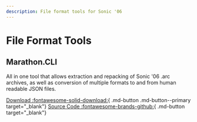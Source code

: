 ```yaml
---
description: File format tools for Sonic '06
---
```

# File Format Tools

## Marathon.CLI
All in one tool that allows extraction and repacking of Sonic '06 .arc archives, as well as conversion of multiple formats to and from human readable JSON files.

[Download :fontawesome-solid-download:](https://github.com/Big-Endian-32/Marathon/releases){ .md-button .md-button--primary target="_blank"}
[Source Code :fontawesome-brands-github:](https://github.com/Big-Endian-32/Marathon){ .md-button target="_blank"}